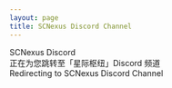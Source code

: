 ```yaml
---
layout: page
title: SCNexus Discord Channel
---
```


<script setup lang="ts">
import { onMounted } from "vue";
onMounted(() => {
    window.location.replace("https://discord.gg/U6EbQKdkH2")
})
</script>

<div class="h-[75vh] w-full flex flex-col justify-center items-center">
    <div class="px-6 py-6 flex flex-col justify-center items-center gap-2 bg-[#F9E7E9] rounded-2">
        <div class="text-2xl">SCNexus Discord</div>
        <div class="text-base">正在为您跳转至「星际枢纽」Discord 频道</div>
        <div class="text-base">Redirecting to SCNexus Discord Channel</div>
    </div>
</div>
